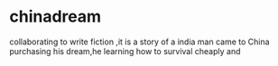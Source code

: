 # chinadream
collaborating to write fiction ,it is a story of a india man came to China purchasing his dream,he learning how to survival cheaply and 
